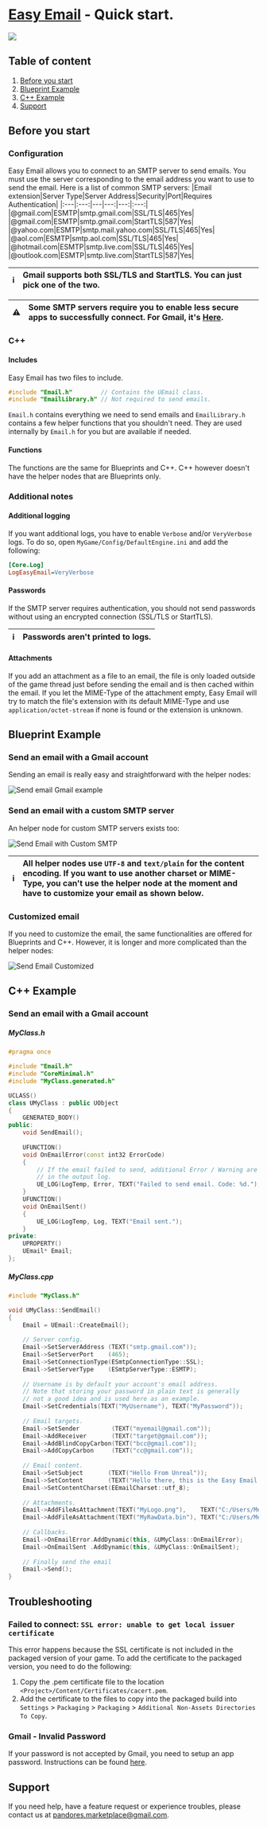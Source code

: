 
# [Easy Email](https://www.unrealengine.com/marketplace/en-US/product/easy-email) - Quick start.
![](https://cdn1.epicgames.com/ue/product/Screenshot/Slide1-1920x1080-02a6bda6ed5228b8f6cbb08f026af32b.PNG)
## Table of content
1. [Before you start](#before-you-start)
2. [Blueprint Example](#blueprint-example)
3. [C++ Example](#c-example)
4. [Support](#support)
## Before you start
### Configuration
Easy Email allows you to connect to an SMTP server to send emails. You must use the server corresponding to the email address you want to use to send the email.
Here is a list of common SMTP servers:
|Email extension|Server Type|Server Address|Security|Port|Requires Authentication|
|:---|:---:|---|---:|---:|:---:|
|@gmail.com|ESMTP|smtp.gmail.com|SSL/TLS|465|Yes|
|@gmail.com|ESMTP|smtp.gmail.com|StartTLS|587|Yes|
|@yahoo.com|ESMTP|smtp.mail.yahoo.com|SSL/TLS|465|Yes|
|@aol.com|ESMTP|smtp.aol.com|SSL/TLS|465|Yes|
|@hotmail.com|ESMTP|smtp.live.com|SSL/TLS|465|Yes|
|@outlook.com|ESMTP|smtp.live.com|StartTLS|587|Yes|

| :information_source: |  Gmail supports both SSL/TLS and StartTLS. You can just pick one of the two. |
|:--|:--|

| :warning: | Some SMTP servers require you to enable less secure apps to successfully connect. For Gmail, it's [Here](https://myaccount.google.com/lesssecureapps).|
|:--|:--|

### C++
#### Includes
Easy Email has two files to include.
```cpp
#include "Email.h"        // Contains the UEmail class. 
#include "EmailLibrary.h" // Not required to send emails.
```
`Email.h` contains everything we need to send emails and `EmailLibrary.h` contains a few helper functions that you shouldn't need. They are used internally by `Email.h` for you but are available if needed.
#### Functions
The functions are the same for Blueprints and C++. C++ however doesn't have the helper nodes that are Blueprints only.

### Additional notes
#### Additional logging
If you want additional logs, you have to enable `Verbose` and/or `VeryVerbose` logs.
To do so, open `MyGame/Config/DefaultEngine.ini` and add the following:
```ini
[Core.Log]
LogEasyEmail=VeryVerbose
```

#### Passwords
If the SMTP server requires authentication, you should not send passwords without using an encrypted connection (SSL/TLS or StartTLS). 

| :information_source: |  Passwords aren't printed to logs. |
|:--|:--|

#### Attachments
If you add an attachment as a file to an email, the file  is only loaded outside of the game thread just before sending the email  and is then cached within the email. If you let the MIME-Type of the attachment empty, Easy Email will try to match the file's extension with its default MIME-Type and use `application/octet-stream` if none is found or the extension is unknown.

## Blueprint Example
### Send an email with a Gmail account
Sending an email is really easy and straightforward with the helper nodes:

![Send email Gmail example](https://github.com/Pandoa/EasyEmail/blob/master/Images/SendEmailGmail.png?raw=true)
### Send an email with a custom SMTP server
An helper node for custom SMTP servers exists too:

![Send Email with Custom SMTP](https://github.com/Pandoa/EasyEmail/blob/master/Images/SendEmailCustom.png?raw=true)

| :information_source: |  All helper nodes use `UTF-8` and `text/plain` for the content encoding. If you want to use another charset or MIME-Type, you can't use the helper node at the moment and have to customize your email as shown below. |
|:--|:--|
### Customized email
If you need to customize the email, the same functionalities are offered for Blueprints and C++. However, it is longer and more complicated than the helper nodes:

![Send Email Customized](https://github.com/Pandoa/EasyEmail/blob/master/Images/SendEmailWithoutHelper.png?raw=true)
## C++ Example
### Send an email with a Gmail account
##### MyClass.h
```cpp
#pragma once

#include "Email.h"
#include "CoreMinimal.h"
#include "MyClass.generated.h"

UCLASS()
class UMyClass : public UObject
{
    GENERATED_BODY()
public:
    void SendEmail();
    
    UFUNCTION()
    void OnEmailError(const int32 ErrorCode)
    {
        // If the email failed to send, additional Error / Warning are available
        // in the output log.
        UE_LOG(LogTemp, Error, TEXT("Failed to send email. Code: %d."), ErrorCode);
    }
    UFUNCTION()
    void OnEmailSent()
    {
        UE_LOG(LogTemp, Log, TEXT("Email sent.");
    }
private:
    UPROPERTY()
    UEmail* Email;
};
```
##### MyClass.cpp
```cpp
#include "MyClass.h"

void UMyClass::SendEmail()
{
    Email = UEmail::CreateEmail();
    
    // Server config.
    Email->SetServerAddress (TEXT("smtp.gmail.com"));
    Email->SetServerPort    (465);
    Email->SetConnectionType(ESmtpConnectionType::SSL);
    Email->SetServerType    (ESmtpServerType::ESMTP);
    
    // Username is by default your account's email address.
    // Note that storing your password in plain text is generally 
    // not a good idea and is used here as an example.
    Email->SetCredentials(TEXT("MyUsername"), TEXT("MyPassword"));
    
    // Email targets.
    Email->SetSender         (TEXT("myemail@gmail.com"));
    Email->AddReceiver       (TEXT("target@gmail.com"));
    Email->AddBlindCopyCarbon(TEXT("bcc@gmail.com"));
    Email->AddCopyCarbon     (TEXT("cc@gmail.com"));
    
    // Email content.
    Email->SetSubject       (TEXT("Hello From Unreal"));
    Email->SetContent       (TEXT("Hello there, this is the Easy Email Plugin."));
    Email->SetContentCharset(EEmailCharset::utf_8);
    
    // Attachments.
    Email->AddFileAsAttachment(TEXT("MyLogo.png"),    TEXT("C:/Users/Me/Logo.png"));                                     // Auto-detect MIME-Type
    Email->AddFileAsAttachment(TEXT("MyRawData.bin"), TEXT("C:/Users/Me/binary.bin"), TEXT("application/octet-stream")); // Explicit MIME-Type
    
    // Callbacks.
    Email->OnEmailError.AddDynamic(this, &UMyClass::OnEmailError);
    Email->OnEmailSent .AddDynamic(this, &UMyClass::OnEmailSent);
    
    // Finally send the email
    Email->Send();
}
```
## Troubleshooting
### Failed to connect: `SSL error: unable to get local issuer certificate`
This error happens because the SSL certificate is not included in the packaged version of your game. To add the certificate to the packaged version, you need to do the following:
1. Copy the .pem certificate file to the location `<Project>/Content/Certificates/cacert.pem`.
2. Add the certificate to the files to copy into the packaged build into `Settings` > `Packaging` > `Packaging` > `Additional Non-Assets Directories To Copy`.

### Gmail - Invalid Password
If your password is not accepted by Gmail, you need to setup an app password. Instructions can be found [here](https://support.google.com/mail/answer/185833?hl=en).

## Support
If you need help, have a feature request or experience troubles, please contact us at [pandores.marketplace@gmail.com](mailto:pandores.marketplace+EasyEmail@gmail.com?subject=Easy%20Email%20-%20).
